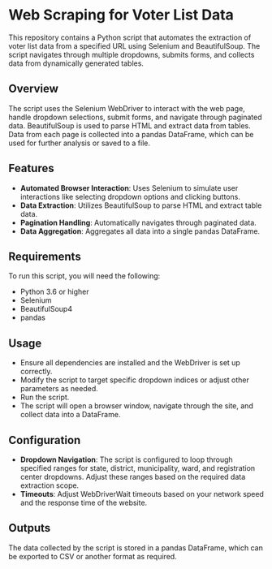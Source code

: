 # Web Scraping for Voter List Data

This repository contains a Python script that automates the extraction of voter list data from a specified URL using Selenium and BeautifulSoup. The script navigates through multiple dropdowns, submits forms, and collects data from dynamically generated tables.

## Overview

The script uses the Selenium WebDriver to interact with the web page, handle dropdown selections, submit forms, and navigate through paginated data. BeautifulSoup is used to parse HTML and extract data from tables. Data from each page is collected into a pandas DataFrame, which can be used for further analysis or saved to a file.

## Features

- **Automated Browser Interaction**: Uses Selenium to simulate user interactions like selecting dropdown options and clicking buttons.
- **Data Extraction**: Utilizes BeautifulSoup to parse HTML and extract table data.
- **Pagination Handling**: Automatically navigates through paginated data.
- **Data Aggregation**: Aggregates all data into a single pandas DataFrame.

## Requirements

To run this script, you will need the following:
- Python 3.6 or higher
- Selenium
- BeautifulSoup4
- pandas

## Usage
- Ensure all dependencies are installed and the WebDriver is set up correctly.
- Modify the script to target specific dropdown indices or adjust other parameters as needed.
- Run the script.
- The script will open a browser window, navigate through the site, and collect data into a DataFrame.

## Configuration

- **Dropdown Navigation**: The script is configured to loop through specified ranges for state, district, municipality, ward, and registration center dropdowns. Adjust these ranges based on the required data extraction scope.
- **Timeouts**: Adjust WebDriverWait timeouts based on your network speed and the response time of the website.

## Outputs
The data collected by the script is stored in a pandas DataFrame, which can be exported to CSV or another format as required.
